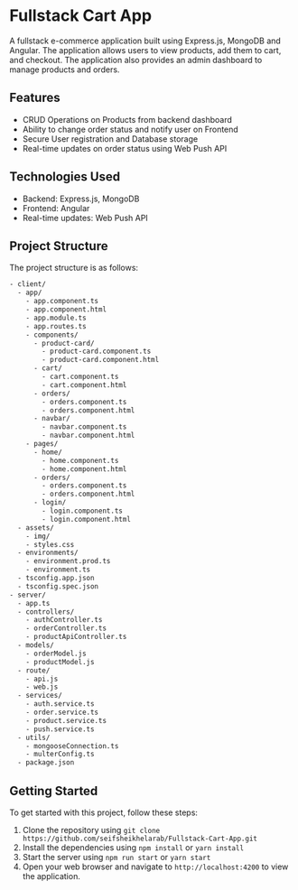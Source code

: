 # Fullstack Cart App

A fullstack e-commerce application built using Express.js, MongoDB and Angular. The application allows users to view products, add them to cart, and checkout. The application also provides an admin dashboard to manage products and orders.

## Features

- CRUD Operations on Products from backend dashboard
- Ability to change order status and notify user on Frontend
- Secure User registration and Database storage
- Real-time updates on order status using Web Push API

## Technologies Used

- Backend: Express.js, MongoDB
- Frontend: Angular
- Real-time updates: Web Push API

## Project Structure

The project structure is as follows:

```bash
- client/
  - app/
    - app.component.ts
    - app.component.html
    - app.module.ts
    - app.routes.ts
    - components/
      - product-card/
        - product-card.component.ts
        - product-card.component.html
      - cart/
        - cart.component.ts
        - cart.component.html
      - orders/
        - orders.component.ts
        - orders.component.html
      - navbar/
        - navbar.component.ts
        - navbar.component.html
    - pages/
      - home/
        - home.component.ts
        - home.component.html
      - orders/
        - orders.component.ts
        - orders.component.html
      - login/
        - login.component.ts
        - login.component.html
  - assets/
    - img/
    - styles.css
  - environments/
    - environment.prod.ts
    - environment.ts
  - tsconfig.app.json
  - tsconfig.spec.json
- server/
  - app.ts
  - controllers/
    - authController.ts
    - orderController.ts
    - productApiController.ts
  - models/
    - orderModel.js
    - productModel.js
  - route/
    - api.js
    - web.js
  - services/
    - auth.service.ts
    - order.service.ts
    - product.service.ts
    - push.service.ts
  - utils/
    - mongooseConnection.ts
    - multerConfig.ts
  - package.json
```

## Getting Started

To get started with this project, follow these steps:

1. Clone the repository using `git clone https://github.com/seifsheikhelarab/Fullstack-Cart-App.git`
2. Install the dependencies using `npm install` or `yarn install`
3. Start the server using `npm run start` or `yarn start`
4. Open your web browser and navigate to `http://localhost:4200` to view the application.
